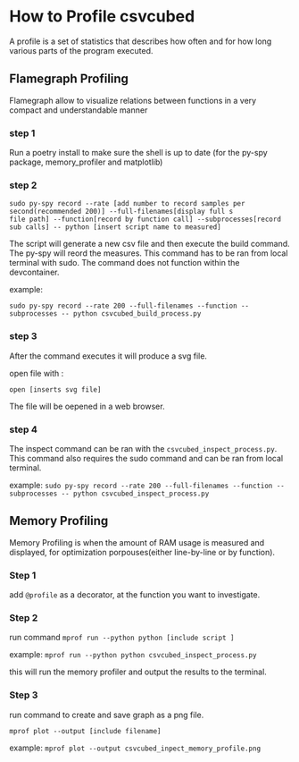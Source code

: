# How to Profile csvcubed

A profile is a set of statistics that describes how often and for how long various parts of the program executed.

## Flamegraph Profiling

Flamegraph allow to visualize relations between functions in a very compact and understandable manner
### step 1

Run a poetry install to make sure the shell is up to date (for the py-spy package, memory_profiler and matplotlib) 

### step 2


```
sudo py-spy record --rate [add number to record samples per second(recommended 200)] --full-filenames[display full s
file path] --function[record by function call] --subprocesses[record sub calls] -- python [insert script name to measured]
```
 
The script will generate a new csv file and then execute the build command.
The py-spy will reord the measures. This command has to be ran from local terminal with sudo.
The command does not function within the devcontainer.  

example:
```
sudo py-spy record --rate 200 --full-filenames --function --subprocesses -- python csvcubed_build_process.py
```

### step 3

After the command executes it will produce a svg file.

open file with :

 `open [inserts svg file]`

 The file will be oepened in a web browser.

### step 4

The inspect command can be ran with the `csvcubed_inspect_process.py`. This command also requires the sudo command and can be ran from local terminal.

example:
`sudo py-spy record --rate 200 --full-filenames --function --subprocesses -- python csvcubed_inspect_process.py`

## Memory Profiling

Memory Profiling is when the amount of RAM usage is measured and displayed, for optimization porpouses(either line-by-line or by function).
### Step 1

add `@profile` as a decorator, at the function you want to investigate.

### Step 2

run command `mprof run --python python [include script ]`

example: 
`mprof run --python python csvcubed_inspect_process.py`

this will run the memory profiler and output the results to the terminal.

### Step 3

run command to create and save graph as a png file.

`mprof plot --output [include filename]`

example: 
`mprof plot --output csvcubed_inpect_memory_profile.png`



